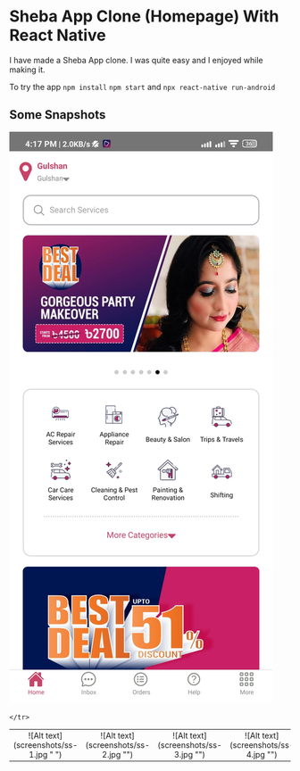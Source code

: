 # Sheba App Clone (Homepage) With React Native
I have made a Sheba App clone. I was quite easy and I enjoyed while making it.

To try the app 
`npm install`
`npm start` and `npx react-native run-android`

## Some Snapshots

![Alt text](screenshots/ss-1.jpg "Optional title")
<table>
    <tr>
        <td align="center">![Alt text](screenshots/ss-1.jpg " ")</a></td>
        <td align="center">![Alt text](screenshots/ss-2.jpg "")</a></td>
        <td align="center">![Alt text](screenshots/ss-3.jpg "")</a></td>
        <td align="center">![Alt text](screenshots/ss-4.jpg "")</a></td>
        
        
    </tr>
</table>
<table>
